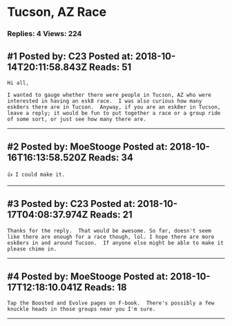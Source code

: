 # Tucson, AZ Race

### Replies: 4 Views: 224

## \#1 Posted by: C23 Posted at: 2018-10-14T20:11:58.843Z Reads: 51

```
Hi all, 

I wanted to gauge whether there were people in Tucson, AZ who were interested in having an esk8 race.  I was also curious how many esk8ers there are in Tucson.  Anyway, if you are an esk8er in Tucson, leave a reply; it would be fun to put together a race or a group ride of some sort, or just see how many there are.
```

---
## \#2 Posted by: MoeStooge Posted at: 2018-10-16T16:13:58.520Z Reads: 34

```
👍 I could make it.
```

---
## \#3 Posted by: C23 Posted at: 2018-10-17T04:08:37.974Z Reads: 21

```
Thanks for the reply.  That would be awesome. So far, doesn't seem like there are enough for a race though, lol. I hope there are more esk8ers in and around Tucson.  If anyone else might be able to make it please chime in.
```

---
## \#4 Posted by: MoeStooge Posted at: 2018-10-17T12:18:10.041Z Reads: 18

```
Tap the Boosted and Evolve pages on F-book.  There's possibly a few knuckle heads in those groups near you I'm sure.
```

---
